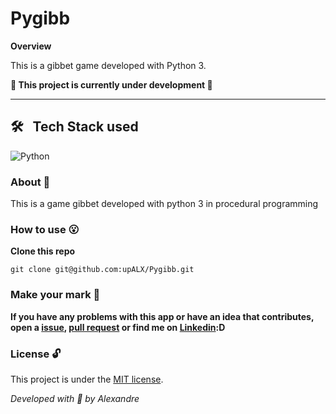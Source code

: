 # Pygibb

**Overview**

This is a gibbet game developed with Python 3.

**:construction: This project is currently under development :construction:**

---

## 🛠 &nbsp; Tech Stack used 
![Python](https://img.shields.io/badge/-Python-05122A?style=flat&logo=python)&nbsp;

### About :book:
This is a game gibbet developed with python 3 in procedural programming

### How to use :open_mouth:

**Clone this repo**

```
git clone git@github.com:upALX/Pygibb.git
```
### Make your mark :triangular_flag_on_post:      


**If you have any problems with this app or have an idea that contributes, open a [issue](https://github.com/upALX/Pygibb/issues), [pull request](https://github.com/upALX/Pygibb/pulls) or find me on [Linkedin](https://www.linkedin.com/in/upalx/):D**


### License :unlock:

This project is under the [MIT license](https://github.com/upALX/Pygibb/blob/main/LICENSE).

*Developed with :purple_heart: by Alexandre*  

